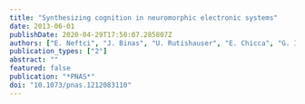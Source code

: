 ```yaml
---
title: "Synthesizing cognition in neuromorphic electronic systems"
date: 2013-06-01
publishDate: 2020-04-29T17:50:07.285807Z
authors: ["E. Neftci", "J. Binas", "U. Rutishauser", "E. Chicca", "G. Indiveri", "R. J. Douglas"]
publication_types: ["2"]
abstract: ""
featured: false
publication: "*PNAS*"
doi: "10.1073/pnas.1212083110"
---
```


